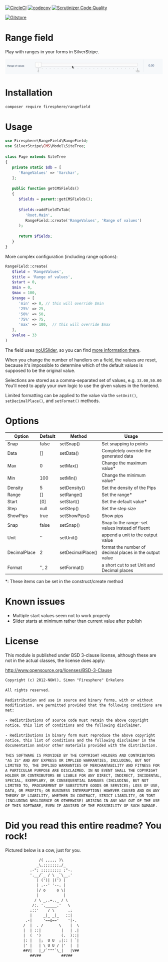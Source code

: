[![CircleCI](https://circleci.com/gh/Firesphere/silverstripe-rangefield.svg?style=svg)](https://circleci.com/gh/Firesphere/silverstripe-rangefield)
[![codecov](https://codecov.io/gh/Firesphere/silverstripe-rangefield/branch/master/graph/badge.svg)](https://codecov.io/gh/Firesphere/silverstripe-rangefield)
[![Scrutinizer Code Quality](https://scrutinizer-ci.com/g/Firesphere/silverstripe-rangefield/badges/quality-score.png?b=master)](https://scrutinizer-ci.com/g/Firesphere/silverstripe-rangefield/?branch=master)

[![Gitstore](https://enjoy.gitstore.app/repositories/badge-Firesphere/silverstripe-rangefield.svg)](https://enjoy.gitstore.app/repositories/Firesphere/silverstripe-rangefield)

# Range field

Play with ranges in your forms in SilverStripe.

![Demo animation](demo.gif)

# Installation

```sh
composer require firesphere/rangefield
```

# Usage

```php
use Firesphere\RangeField\RangeField;
use SilverStripe\CMS\Model\SiteTree;

class Page extends SiteTree
{
   private static $db = [
      'RangeValues' => 'Varchar',
   ];

   public function getCMSFields()
   {
      $fields = parent::getCMSFields();

      $fields->addFieldToTab(
         'Root.Main',
         RangeField::create('RangeValues', 'Range of values')
      );

      return $fields;
   }
}
```

More complex configuration (including range options):

```php
RangeField::create(
   $field = 'RangeValues',
   $title = 'Range of values',
   $start = 0,
   $min = 0,
   $max = 100,
   $range = [
      'min' => 0, // this will override $min
      '25%' => 25,
      '50%' => 50,
      '75%' => 75,
      'max' => 100,  // this will override $max
   ],
   $value = 33
)
```

The field uses [noUiSlider](https://refreshless.com/nouislider), so you can find [more information there](https://github.com/leongersen/noUiSlider).

When you change the number of handlers on a field, the values are reset, because it's impossible to determine which of the default values is supposed to be the original value.

Selections are stored as a comma-separated set of values, e.g. `33.00,50.00` You'll need to apply your own logic to use the given values in the frontend.

Limited formatting can be applied to the value via the `setUnit()`, `setDecimalPlace()`, and `setFormat()` methods.

# Options

| Option       | Default | Method            | Usage                                                   |
| ------------ | ------- | ----------------- | ------------------------------------------------------- |
| Snap         | false   | setSnap()         | Set snapping to points                                  |
| Data         | []      | setData()         | Completely override the generated data                  |
| Max          | 0       | setMax()          | Change the maximum value\*                              |
| Min          | 100     | setMin()          | Change the minimum value\*                              |
| Density      | 5       | setDensity()      | Set the density of the Pips                             |
| Range        | []      | setRange()        | Set the range\*                                         |
| Start        | [0]     | setStart()        | Set the default value\*                                 |
| Step         | null    | setStep()         | Set the step size                                       |
| ShowPips     | true    | setShowPips()     | Show pips                                               |
| Snap         | false   | setSnap()         | Snap to the range-set values instead of fluent          |
| Unit         | ''      | setUnit()         | append a unit to the output value                       |
| DecimalPlace | 2       | setDecimalPlace() | format the number of decimal places in the output value |
| Format       | '', 2   | setFormat()       | a short cut to set Unit and Decimal places              |

\*: These items can be set in the construct/create method

# Known issues

- Multiple start values seem not to work properly
- Slider starts at minimum rather than current value after publish

# License

This module is published under BSD 3-clause license, although these are not in the actual classes, the license does apply:

http://www.opensource.org/licenses/BSD-3-Clause

```
Copyright (c) 2012-NOW(), Simon "Firesphere" Erkelens

All rights reserved.

Redistribution and use in source and binary forms, with or without modification, are permitted provided that the following conditions are met:

- Redistributions of source code must retain the above copyright notice, this list of conditions and the following disclaimer.

- Redistributions in binary form must reproduce the above copyright notice, this list of conditions and the following disclaimer in the documentation and/or other materials provided with the distribution.

THIS SOFTWARE IS PROVIDED BY THE COPYRIGHT HOLDERS AND CONTRIBUTORS "AS IS" AND ANY EXPRESS OR IMPLIED WARRANTIES, INCLUDING, BUT NOT LIMITED TO, THE IMPLIED WARRANTIES OF MERCHANTABILITY AND FITNESS FOR A PARTICULAR PURPOSE ARE DISCLAIMED. IN NO EVENT SHALL THE COPYRIGHT HOLDER OR CONTRIBUTORS BE LIABLE FOR ANY DIRECT, INDIRECT, INCIDENTAL, SPECIAL, EXEMPLARY, OR CONSEQUENTIAL DAMAGES (INCLUDING, BUT NOT LIMITED TO, PROCUREMENT OF SUBSTITUTE GOODS OR SERVICES; LOSS OF USE, DATA, OR PROFITS; OR BUSINESS INTERRUPTION) HOWEVER CAUSED AND ON ANY THEORY OF LIABILITY, WHETHER IN CONTRACT, STRICT LIABILITY, OR TORT (INCLUDING NEGLIGENCE OR OTHERWISE) ARISING IN ANY WAY OUT OF THE USE OF THIS SOFTWARE, EVEN IF ADVISED OF THE POSSIBILITY OF SUCH DAMAGE.
```

# Did you read this entire readme? You rock!

Pictured below is a cow, just for you.

```
               /( ,,,,, )\
              _\,;;;;;;;,/_
           .-"; ;;;;;;;;; ;"-.
           '.__/`_ / \ _`\__.'
              | (')| |(') |
              | .--' '--. |
              |/ o     o \|
              |           |
             / \ _..=.._ / \
            /:. '._____.'   \
           ;::'    / \      .;
           |     _|_ _|_   ::|
         .-|     '==o=='    '|-.
        /  |  . /       \    |  \
        |  | ::|         |   | .|
        |  (  ')         (.  )::|
        |: |   |;  U U  ;|:: | `|
        |' |   | \ U U / |'  |  |
        ##V|   |_/`"""`\_|   |V##
           ##V##         ##V##
```
